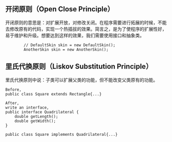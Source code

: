 ## 开闭原则（Open Close Principle）

开闭原则的意思是：对扩展开放，对修改关闭。在程序需要进行拓展的时候，不能去修改原有的代码，实现一个热插拔的效果。简言之，是为了使程序的扩展性好，易于维护和升级。想要达到这样的效果，我们需要使用接口和抽象类。

```
        // DefaultSkin skin = new DefaultSkin();
        AnotherSkin skin = new AnotherSkin();
```

## 里氏代换原则（Liskov Substitution Principle）

里氏代换原则中说：子类可以扩展父类的功能，但不能改变父类原有的功能。

```
Before,
public class Square extends Rectangle{...}
```

```
After,
write an interface,
public interface Quadrilateral {
    double getLength();
    double getWidth();
}
```
```
public class Square implements Quadrilateral{...}
```